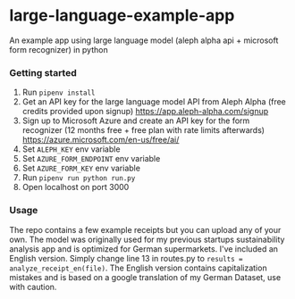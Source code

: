 # large-language-example-app
An example app using large language model (aleph alpha api + microsoft form recognizer) in python

### Getting started
1. Run `pipenv install`
2. Get an API key for the large language model API from Aleph Alpha (free credits provided upon signup) https://app.aleph-alpha.com/signup
3. Sign up to Microsoft Azure and create an API key for the form recognizer (12 months free + free plan with rate limits afterwards) https://azure.microsoft.com/en-us/free/ai/
4. Set `ALEPH_KEY` env variable
5. Set `AZURE_FORM_ENDPOINT` env variable
6. Set `AZURE_FORM_KEY` env variable
7. Run `pipenv run python run.py`
8. Open localhost on port 3000
   
### Usage
The repo contains a few example receipts but you can upload any of your own. The model was originally used for my previous startups sustainability analysis app and is optimized for German supermarkets. I've included an English version. Simply change line 13 in routes.py to `results = analyze_receipt_en(file)`. The English version contains capitalization mistakes and is based on a google translation of my German Dataset, use with caution. 
